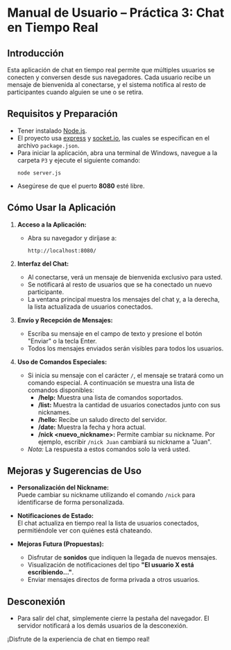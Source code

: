 # Manual de Usuario – Práctica 3: Chat en Tiempo Real

## Introducción
Esta aplicación de chat en tiempo real permite que múltiples usuarios se conecten y conversen desde sus navegadores. Cada usuario recibe un mensaje de bienvenida al conectarse, y el sistema notifica al resto de participantes cuando alguien se une o se retira.

## Requisitos y Preparación
- Tener instalado [Node.js](https://nodejs.org/).
- El proyecto usa [express](https://expressjs.com/) y [socket.io](https://socket.io/), las cuales se especifican en el archivo `package.json`.
- Para iniciar la aplicación, abra una terminal de Windows, navegue a la carpeta `P3` y ejecute el siguiente comando:
  ```
  node server.js
  ```
- Asegúrese de que el puerto **8080** esté libre.

## Cómo Usar la Aplicación
1. **Acceso a la Aplicación:**
   - Abra su navegador y diríjase a:  
     ```
     http://localhost:8080/
     ```
2. **Interfaz del Chat:**
   - Al conectarse, verá un mensaje de bienvenida exclusivo para usted.
   - Se notificará al resto de usuarios que se ha conectado un nuevo participante.
   - La ventana principal muestra los mensajes del chat y, a la derecha, la lista actualizada de usuarios conectados.
   
3. **Envío y Recepción de Mensajes:**
   - Escriba su mensaje en el campo de texto y presione el botón "Enviar" o la tecla Enter.
   - Todos los mensajes enviados serán visibles para todos los usuarios.

4. **Uso de Comandos Especiales:**
   - Si inicia su mensaje con el carácter `/`, el mensaje se tratará como un comando especial. A continuación se muestra una lista de comandos disponibles:
     - **/help:** Muestra una lista de comandos soportados.
     - **/list:** Muestra la cantidad de usuarios conectados junto con sus nicknames.
     - **/hello:** Recibe un saludo directo del servidor.
     - **/date:** Muestra la fecha y hora actual.
     - **/nick <nuevo_nickname>:** Permite cambiar su nickname. Por ejemplo, escribir `/nick Juan` cambiará su nickname a "Juan".
   - *Nota:* La respuesta a estos comandos solo la verá usted.

## Mejoras y Sugerencias de Uso
- **Personalización del Nickname:**  
  Puede cambiar su nickname utilizando el comando `/nick` para identificarse de forma personalizada.
  
- **Notificaciones de Estado:**  
  El chat actualiza en tiempo real la lista de usuarios conectados, permitiéndole ver con quiénes está chateando.

- **Mejoras Futura (Propuestas):**
  - Disfrutar de **sonidos** que indiquen la llegada de nuevos mensajes.
  - Visualización de notificaciones del tipo **"El usuario X está escribiendo..."**.
  - Enviar mensajes directos de forma privada a otros usuarios.

## Desconexión
- Para salir del chat, simplemente cierre la pestaña del navegador. El servidor notificará a los demás usuarios de la desconexión.

¡Disfrute de la experiencia de chat en tiempo real!
